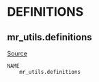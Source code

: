 
# DEFINITIONS
## mr_utils.definitions

[Source](https://github.com/mckib2/mr_utils/blob/master/mr_utils/definitions.py)

```
NAME
    mr_utils.definitions

```

